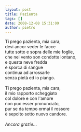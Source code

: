 ```yaml
---
layout: post
title: Pazienta
tags: []
date: 2008-12-08 15:31:00
author: pietro
---
```

Ti prego pazienta, mia cara,<br/>devi ancor veder le facce<br/>tutte sotto e sopra delle mie foglie,<br/>che nel vento son condotte lontano,<br/>e questa neve fredda<br/>è sporca di sangue<br/>continua ad arrossarle<br/>senza pietà ed io piango.<br/><br/>Ti prego pazienta, mia cara,<br/>il mio rapporto scheggiato<br/>col dolore e con l'amore<br/>non può esser pronunciato,<br/>pur se da tempo ormai il rossore<br/>è sepolto sotto nuovo candore.<br/><br/><span style="font-style: italic">Ancora grazie... </span>
